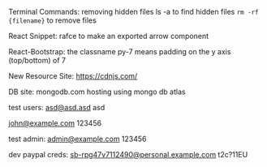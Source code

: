 Terminal Commands:
removing hidden files
ls -a to find hidden files
`rm -rf {filename}` to remove files

React Snippet:
rafce to make an exported arrow component

React-Bootstrap:
the classname py-7 means padding on the y axis (top/bottom) of 7

New Resource Site:
https://cdnjs.com/

DB site:
mongodb.com
hosting using mongo db atlas

test users:
asd@asd.asd
asd

john@example.com
123456

test admin:
admin@example.com
123456

dev paypal creds:
sb-rpg47v7112490@personal.example.com
t2c?11EU

